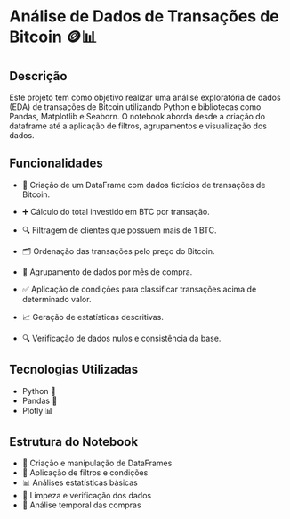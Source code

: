 # Análise de Dados de Transações de Bitcoin 🪙📊

## Descrição
Este projeto tem como objetivo realizar uma análise exploratória de dados (EDA) de transações de Bitcoin utilizando Python e bibliotecas como Pandas, Matplotlib e Seaborn. O notebook aborda desde a criação do dataframe até a aplicação de filtros, agrupamentos e visualização dos dados.

## Funcionalidades
- 📄 Criação de um DataFrame com dados fictícios de transações de Bitcoin.

- ➕ Cálculo do total investido em BTC por transação.

- 🔍 Filtragem de clientes que possuem mais de 1 BTC.

- 🗂️ Ordenação das transações pelo preço do Bitcoin.

- 📆 Agrupamento de dados por mês de compra.

- ✅ Aplicação de condições para classificar transações acima de determinado valor.

- 📈 Geração de estatísticas descritivas.

- 🔍 Verificação de dados nulos e consistência da base.

## Tecnologias Utilizadas
- Python 🐍
- Pandas 🐼
- Plotly 📊

## Estrutura do Notebook
- 📂 Criação e manipulação de DataFrames
- 🧠 Aplicação de filtros e condições
- 📊 Análises estatísticas básicas
- 🔎 Limpeza e verificação dos dados
- 📅 Análise temporal das compras

